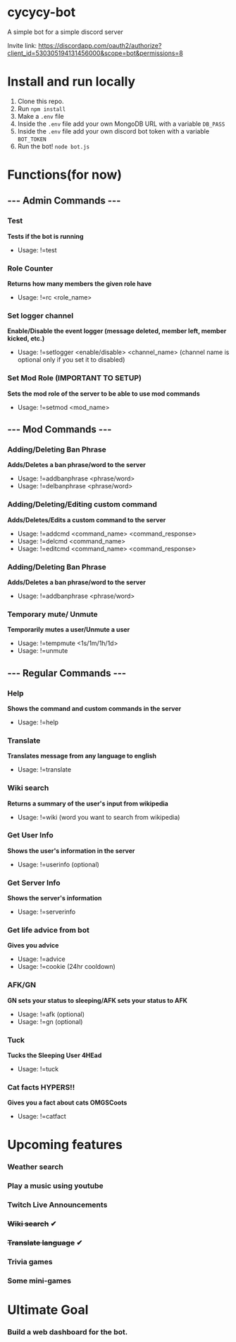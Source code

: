 # cycycy-bot
A simple bot for a simple discord server

Invite link: https://discordapp.com/oauth2/authorize?client_id=530305194131456000&scope=bot&permissions=8

# Install and run locally
1. Clone this repo.
2. Run ```npm install```
2. Make a ```.env``` file 
3. Inside the ```.env``` file add your own MongoDB URL with a variable ```DB_PASS```
3. Inside the ```.env``` file add your own discord bot token with a variable ```BOT_TOKEN```
4. Run the bot! ```node bot.js```

# Functions(for now)
## --- Admin Commands ---
  ### Test
  **Tests if the bot is running**
  * Usage: !=test
  
  ### Role Counter
  **Returns how many members the given role have**
  * Usage: !=rc <role_name>
  
  ### Set logger channel
  **Enable/Disable the event logger (message deleted, member left, member kicked, etc.)**
  * Usage: !=setlogger <enable/disable> <channel_name> (channel name is optional only if you set it to disabled)
  
   ### Set Mod Role (IMPORTANT TO SETUP)
  **Sets the mod role of the server to be able to use mod commands**
  * Usage: !=setmod <mod_name>
  
## --- Mod Commands ---
  ### Adding/Deleting Ban Phrase
  **Adds/Deletes a ban phrase/word to the server**
  * Usage: !=addbanphrase <phrase/word>
  * Usage: !=delbanphrase <phrase/word>
  
  ### Adding/Deleting/Editing custom command
  **Adds/Deletes/Edits a custom command to the server**
  * Usage: !=addcmd <command_name> <command_response>
  * Usage: !=delcmd <command_name>
  * Usage: !=editcmd <command_name> <command_response>
  
  ### Adding/Deleting Ban Phrase
  **Adds/Deletes a ban phrase/word to the server**
  * Usage: !=addbanphrase <phrase/word>
  
  ### Temporary mute/ Unmute
  **Temporarily mutes a user/Unmute a user**
  * Usage: !=tempmute <user> <1s/1m/1h/1d>
  * Usage: !=unmute <user>
  
## --- Regular Commands ---
  ### Help
  **Shows the command and custom commands in the server**
  * Usage: !=help
  
  ### Translate
  **Translates message from any language to english**
  * Usage: !=translate <message>

  ### Wiki search
  **Returns a summary of the user's input from wikipedia**
  * Usage: !=wiki <word> (word you want to search from wikipedia)

  ### Get User Info
  **Shows the user's information in the server**
  * Usage: !=userinfo <user> (optional)
  
  ### Get Server Info
  **Shows the server's information**
  * Usage: !=serverinfo
  
  ### Get life advice from bot
  **Gives you advice**
  * Usage: !=advice
  * Usage: !=cookie (24hr cooldown)

  ### AFK/GN
  **GN sets your status to sleeping/AFK sets your status to AFK**
  * Usage: !=afk <message> (optional)
  * Usage: !=gn <message> (optional)
  
  ### Tuck
  **Tucks the Sleeping User 4HEad**
  * Usage: !=tuck <user>
  
  ### Cat facts HYPERS!!
  **Gives you a fact about cats OMGSCoots**
  * Usage: !=catfact


# Upcoming features
### Weather search
### Play a music using youtube
### Twitch Live Announcements
### ~~Wiki search~~ ✔
### ~~Translate language~~ ✔
### Trivia games
### Some mini-games

# Ultimate Goal
### Build a web dashboard for the bot.
